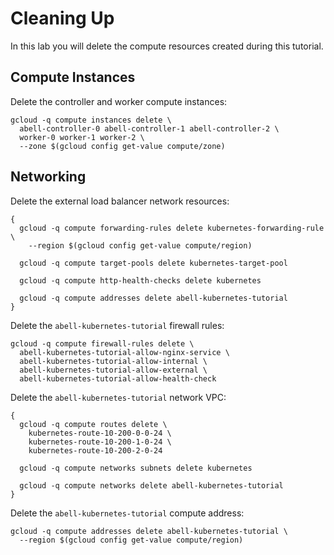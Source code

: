 # Cleaning Up

In this lab you will delete the compute resources created during this tutorial.

## Compute Instances

Delete the controller and worker compute instances:

```
gcloud -q compute instances delete \
  abell-controller-0 abell-controller-1 abell-controller-2 \
  worker-0 worker-1 worker-2 \
  --zone $(gcloud config get-value compute/zone)
```

## Networking

Delete the external load balancer network resources:

```
{
  gcloud -q compute forwarding-rules delete kubernetes-forwarding-rule \
    --region $(gcloud config get-value compute/region)

  gcloud -q compute target-pools delete kubernetes-target-pool

  gcloud -q compute http-health-checks delete kubernetes

  gcloud -q compute addresses delete abell-kubernetes-tutorial
}
```

Delete the `abell-kubernetes-tutorial` firewall rules:

```
gcloud -q compute firewall-rules delete \
  abell-kubernetes-tutorial-allow-nginx-service \
  abell-kubernetes-tutorial-allow-internal \
  abell-kubernetes-tutorial-allow-external \
  abell-kubernetes-tutorial-allow-health-check
```

Delete the `abell-kubernetes-tutorial` network VPC:

```
{
  gcloud -q compute routes delete \
    kubernetes-route-10-200-0-0-24 \
    kubernetes-route-10-200-1-0-24 \
    kubernetes-route-10-200-2-0-24

  gcloud -q compute networks subnets delete kubernetes

  gcloud -q compute networks delete abell-kubernetes-tutorial
}
```

Delete the `abell-kubernetes-tutorial` compute address:

```
gcloud -q compute addresses delete abell-kubernetes-tutorial \
  --region $(gcloud config get-value compute/region)
```
